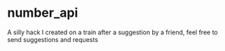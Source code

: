 number_api
==========

A silly hack I created on a train after a suggestion by a friend, feel free to send suggestions and requests
